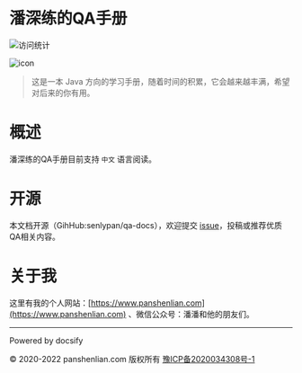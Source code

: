 # 潘深练的QA手册

![访问统计](https://visitor-badge.glitch.me/badge?page_id=senlypan.qa.readme&left_color=blue&right_color=red)

![icon](http://qa.panshenlian.com/_media/icon200.png)

> 这是一本 Java 方向的学习手册，随着时间的积累，它会越来越丰满，希望对后来的你有用。

# 概述

潘深练的QA手册目前支持 `中文` 语言阅读。

# 开源

本文档开源（GihHub:senlypan/qa-docs），欢迎提交 [issue](https://github.com/senlypan/qa-docs/issues)，投稿或推荐优质QA相关内容。

# 关于我

这里有我的个人网站：[https://www.panshenlian.com](https://www.panshenlian.com) 、微信公众号：潘潘和他的朋友们。

***
Powered by docsify

© 2020-2022 panshenlian.com 版权所有  [豫ICP备2020034308号-1](https://beian.miit.gov.cn/)